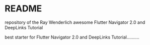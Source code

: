 # README

repository of the Ray Wenderlich awesome Flutter Navigator 2.0 and DeepLinks Tutorial

best starter for Flutter Navigator 2.0 and DeepLinks Tutorial..........
